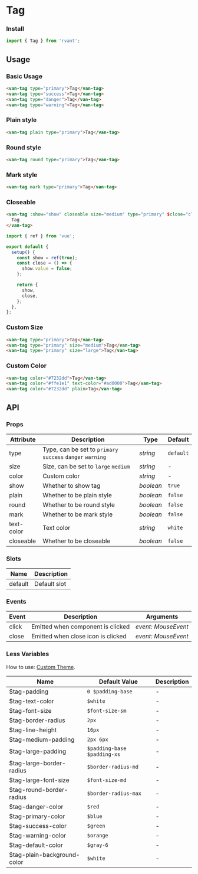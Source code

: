 # Tag

### Install

```js
import { Tag } from 'rvant';
```

## Usage

### Basic Usage

```html
<van-tag type="primary">Tag</van-tag>
<van-tag type="success">Tag</van-tag>
<van-tag type="danger">Tag</van-tag>
<van-tag type="warning">Tag</van-tag>
```

### Plain style

```html
<van-tag plain type="primary">Tag</van-tag>
```

### Round style

```html
<van-tag round type="primary">Tag</van-tag>
```

### Mark style

```html
<van-tag mark type="primary">Tag</van-tag>
```

### Closeable

```html
<van-tag :show="show" closeable size="medium" type="primary" $close="close">
  Tag
</van-tag>
```

```js
import { ref } from 'vue';

export default {
  setup() {
    const show = ref(true);
    const close = () => {
      show.value = false;
    };

    return {
      show,
      close,
    };
  },
};
```

### Custom Size

```html
<van-tag type="primary">Tag</van-tag>
<van-tag type="primary" size="medium">Tag</van-tag>
<van-tag type="primary" size="large">Tag</van-tag>
```

### Custom Color

```html
<van-tag color="#7232dd">Tag</van-tag>
<van-tag color="#ffe1e1" text-color="#ad0000">Tag</van-tag>
<van-tag color="#7232dd" plain>Tag</van-tag>
```

## API

### Props

| Attribute | Description | Type | Default |
| --- | --- | --- | --- |
| type | Type, can be set to `primary` `success` `danger` `warning` | _string_ | `default` |
| size | Size, can be set to `large` `medium` | _string_ | - |
| color | Custom color | _string_ | - |
| show | Whether to show tag | _boolean_ | `true` |
| plain | Whether to be plain style | _boolean_ | `false` |
| round | Whether to be round style | _boolean_ | `false` |
| mark | Whether to be mark style | _boolean_ | `false` |
| text-color | Text color | _string_ | `white` |
| closeable | Whether to be closeable | _boolean_ | `false` |

### Slots

| Name    | Description  |
| ------- | ------------ |
| default | Default slot |

### Events

| Event | Description                        | Arguments           |
| ----- | ---------------------------------- | ------------------- |
| click | Emitted when component is clicked  | _event: MouseEvent_ |
| close | Emitted when close icon is clicked | _event: MouseEvent_ |

### Less Variables

How to use: [Custom Theme](#/en-US/theme).

| Name                        | Default Value               | Description |
| --------------------------- | --------------------------- | ----------- |
| $tag-padding                | `0 $padding-base`           | -           |
| $tag-text-color             | `$white`                    | -           |
| $tag-font-size              | `$font-size-sm`             | -           |
| $tag-border-radius          | `2px`                       | -           |
| $tag-line-height            | `16px`                      | -           |
| $tag-medium-padding         | `2px 6px`                   | -           |
| $tag-large-padding          | `$padding-base $padding-xs` | -           |
| $tag-large-border-radius    | `$border-radius-md`         | -           |
| $tag-large-font-size        | `$font-size-md`             | -           |
| $tag-round-border-radius    | `$border-radius-max`        | -           |
| $tag-danger-color           | `$red`                      | -           |
| $tag-primary-color          | `$blue`                     | -           |
| $tag-success-color          | `$green`                    | -           |
| $tag-warning-color          | `$orange`                   | -           |
| $tag-default-color          | `$gray-6`                   | -           |
| $tag-plain-background-color | `$white`                    | -           |
